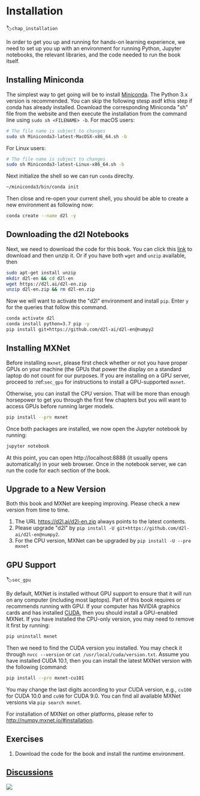 # Installation
:label:`chap_installation`

In order to get you up and running for hands-on learning experience,
we need to set up you up with an environment for running Python,
Jupyter notebooks, the relevant libraries,
and the code needed to run the book itself.

## Installing Miniconda

The simplest way to get going will be to install
[Miniconda](https://conda.io/en/latest/miniconda.html). The Python 3.x version
is recommended. You can skip the following stesp asdf kthis step if conda has already installed.
Download the corresponding Miniconda "sh" file from the website
and then execute the installation from the command line
using `sudo sh <FILENAME> -b`. For macOS users:

```bash
# The file name is subject to changes
sudo sh Miniconda3-latest-MacOSX-x86_64.sh -b
```

For Linux users:

```bash
# The file name is subject to changes
sudo sh Miniconda3-latest-Linux-x86_64.sh -b
```

Next initialize the shell so we can run `conda` direclty.

```bash
~/miniconda3/bin/conda init
```


Then close and re-open your current shell, you should be able to create a new
environment as following now:

```bash
conda create --name d2l -y
```

## Downloading the d2l Notebooks

Next, we need to download the code for this book. You can click this
[link](http://d2l.ai/d2l-en.zip) to download and then unzip it. Or if you have
both `wget` and `unzip` available, then

```bash
sudo apt-get install unzip
mkdir d2l-en && cd d2l-en
wget https://d2l.ai/d2l-en.zip
unzip d2l-en.zip && rm d2l-en.zip
```


Now we will want to activate the "d2l" environment and install `pip`. 
Enter `y` for the queries that follow this command.


```bash
conda activate d2l
conda install python=3.7 pip -y
pip install git+https://github.com/d2l-ai/d2l-en@numpy2
```


## Installing MXNet

Before installing `mxnet`, please first check
whether or not you have proper GPUs on your machine
(the GPUs that power the display on a standard laptop
do not count for our purposes.
If you are installing on a GPU server,
proceed to :ref:`sec_gpu` for instructions
to install a GPU-supported `mxnet`.

Otherwise, you can install the CPU version.
That will be more than enough horsepower to get you
through the first few chapters but you will want
to access GPUs before running larger models.

```bash
pip install --pre mxnet
```

Once both packages are installed, we now open the Jupyter notebook by running:

```bash
jupyter notebook
```


At this point, you can open http://localhost:8888 (it usually opens automatically) in your web browser. Once in the notebook server, we can run the code for each section of the book.

## Upgrade to a New Version

Both this book and MXNet are keeping improving. Please check a new version from time to time.

1. The URL https://d2l.ai/d2l-en.zip always points to the latest contents.
2. Please upgrade "d2l" by `pip install -U git+https://github.com/d2l-ai/d2l-en@numpy2`.
3. For the CPU version, MXNet can be upgraded by `pip install -U --pre mxnet`


## GPU Support

:label:`sec_gpu`

By default, MXNet is installed without GPU support
to ensure that it will run on any computer (including most laptops).
Part of this book requires or recommends running with GPU.
If your computer has NVIDIA graphics cards and has installed [CUDA](https://developer.nvidia.com/cuda-downloads),
then you should install a GPU-enabled MXNet.
If you have installed the CPU-only version,
you may need to remove it first by running:

```bash
pip uninstall mxnet
```


Then we need to find the CUDA version you installed.
You may check it through `nvcc --version` or `cat /usr/local/cuda/version.txt`.
Assume you have installed CUDA 10.1,
then you can install the latest MXNet version
with the following (command:

```bash
pip install --pre mxnet-cu101
```


You may change the last digits according to your CUDA version,
e.g., `cu100` for CUDA 10.0 and `cu90` for CUDA 9.0.
You can find all available MXNet versions via `pip search mxnet`.

For installation of MXNet on other platforms, please refer to http://numpy.mxnet.io/#installation.


## Exercises

1. Download the code for the book and install the runtime environment.


## [Discussions](https://discuss.mxnet.io/t/2315)

![](../img/qr_install.svg)
